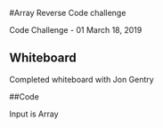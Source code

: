 #Array Reverse Code challenge

Code Challenge - 01
March 18, 2019

## Whiteboard
Completed whiteboard with Jon Gentry

##Code

Input is Array